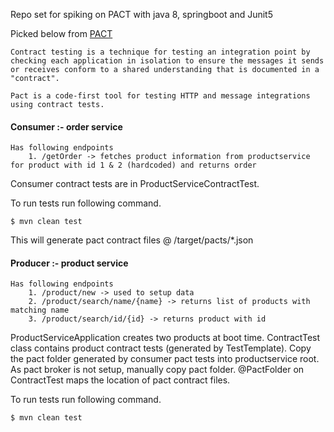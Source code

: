 Repo set for spiking on PACT with java 8, springboot and Junit5

Picked below from [PACT](https://docs.pact.io/)

    Contract testing is a technique for testing an integration point by checking each application in isolation to ensure the messages it sends or receives conform to a shared understanding that is documented in a "contract".

    Pact is a code-first tool for testing HTTP and message integrations using contract tests.


<h4> Consumer :- order service </h4>

    Has following endpoints
        1. /getOrder -> fetches product information from productservice for product with id 1 & 2 (hardcoded) and returns order

Consumer contract tests are in ProductServiceContractTest.

To run tests run following command.

    $ mvn clean test

This will generate pact contract files @ <project root>/target/pacts/*.json


<h4> Producer :- product service </h4>

    Has following endpoints
        1. /product/new -> used to setup data
        2. /product/search/name/{name} -> returns list of products with matching name
        3. /product/search/id/{id} -> returns product with id

ProductServiceApplication creates two products at boot time.
ContractTest class contains product contract tests (generated by TestTemplate). Copy the pact folder generated by consumer pact tests into productservice root.
As pact broker is not setup, manually copy pact folder. @PactFolder on ContractTest maps the location of pact contract files.

To run tests run following command.

    $ mvn clean test
